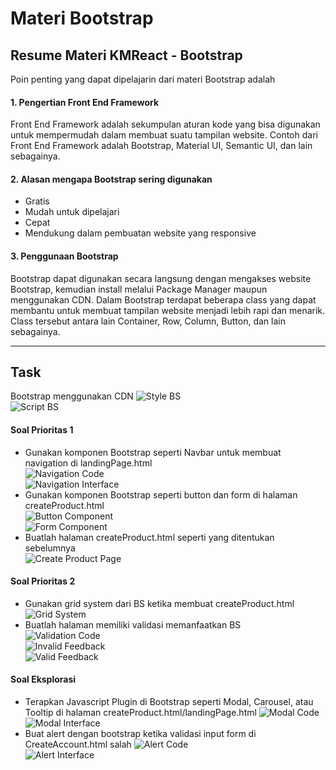 # Materi Bootstrap

## Resume Materi KMReact - Bootstrap

Poin penting yang dapat dipelajarin dari materi Bootstrap adalah

#### 1. Pengertian Front End Framework

Front End Framework adalah sekumpulan aturan kode yang bisa digunakan untuk mempermudah dalam membuat suatu tampilan website. Contoh dari Front End Framework adalah Bootstrap, Material UI, Semantic UI, dan lain sebagainya.

#### 2. Alasan mengapa Bootstrap sering digunakan

- Gratis
- Mudah untuk dipelajari
- Cepat
- Mendukung dalam pembuatan website yang responsive

#### 3. Penggunaan Bootstrap

Bootstrap dapat digunakan secara langsung dengan mengakses website Bootstrap, kemudian install melalui Package Manager maupun menggunakan CDN. Dalam Bootstrap terdapat beberapa class yang dapat membantu untuk membuat tampilan website menjadi lebih rapi dan menarik. Class tersebut antara lain Container, Row, Column, Button, dan lain sebagainya.

---

## Task

Bootstrap menggunakan CDN
![Style BS](./screenshoot/style-bs.png)<br>
![Script BS](./screenshoot/script-bs.png)

#### Soal Prioritas 1

- Gunakan komponen Bootstrap seperti Navbar untuk membuat navigation di landingPage.html<br>
  ![Navigation Code](./screenshoot/nav-code.png)<br>
  ![Navigation Interface](./screenshoot/nav-interface.png)
- Gunakan komponen Bootstrap seperti button dan form di halaman createProduct.html<br>
  ![Button Component](./screenshoot/button-comp.png)<br>
  ![Form Component](./screenshoot/form-comp.png)
- Buatlah halaman createProduct.html seperti yang ditentukan sebelumnya<br>
  ![Create Product Page](./screenshoot/create-product.png)

#### Soal Prioritas 2

- Gunakan grid system dari BS ketika membuat createProduct.html<br>
  ![Grid System](./screenshoot/grid-system.png)
- Buatlah halaman memiliki validasi memanfaatkan BS<br>
  ![Validation Code](./screenshoot/validation-code.png)<br>
  ![Invalid Feedback](./screenshoot/invalid-feedback.png)<br>
  ![Valid Feedback](./screenshoot/valid-feedback.png)

#### Soal Eksplorasi

- Terapkan Javascript Plugin di Bootstrap seperti Modal, Carousel, atau Tooltip di halaman createProduct.html/landingPage.html
  ![Modal Code](./screenshoot/modal-code.png)<br>
  ![Modal Interface](./screenshoot/modal-interface.png)
- Buat alert dengan bootstrap ketika validasi input form di CreateAccount.html salah
  ![Alert Code](./screenshoot/alert-code.png)<br>
  ![Alert Interface](./screenshoot/alert-interface.png)
